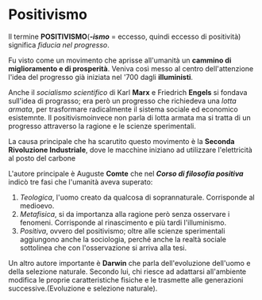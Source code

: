 # Positivismo

Il termine **POSITIVISMO**(***-ismo*** = eccesso, quindi eccesso di positività) significa *fiducia nel progresso*.

Fu visto come un movimento che aprisse all'umanità un **cammino di miglioramento e di prosperità**. Veniva così messo al centro dell'attenzione l'idea del progresso già iniziata nel '700 dagli **illuministi**.

Anche il *socialismo scientifico* di Karl **Marx** e Friedrich **Engels** si fondava sull'idea di prograsso; era però un progresso che richiedeva una *lotta armata*, per trasformare radicalmente il sistema sociale ed economico esistemnte. Il positivismoinvece non parla di lotta armata ma si tratta di un progresso attraverso la ragione e le scienze sperimentali.

La causa principale che ha scarutito questo movimento è la **Seconda Rivoluzione Industriale**, dove le macchine iniziano ad utilizzare l'elettricità al posto del carbone

L'autore principale è Auguste **Comte** che nel ***Corso di filosofia positiva*** indicò tre fasi che l'umanità aveva superato:

1. *Teologica*, l'uomo creato da qualcosa di soprannaturale. Corrisponde al medioevo.
2. *Metafisica*, si da importanza alla ragione però senza osservare i fenomeni. Corrisponde al rinascimento e più tardi l'illuminismo.
3. *Positiva*, ovvero del positivismo; oltre alle scienze sperimentali aggiungono anche la sociologia, perché anche la realtà sociale sottolinea che con l'osservazione si arriva alla tesi.

Un altro autore importante è **Darwin** che parla dell'evoluzione dell'uomo e della selezione naturale. Secondo lui, chi riesce ad adattarsi all'ambiente modifica le proprie caratteristiche fisiche e le trasmette alle generazioni successive.(Evoluzione e selezione naturale).
